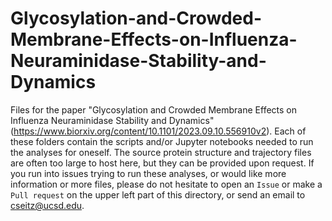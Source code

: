 # Glycosylation-and-Crowded-Membrane-Effects-on-Influenza-Neuraminidase-Stability-and-Dynamics

Files for the paper "Glycosylation and Crowded Membrane Effects on Influenza Neuraminidase Stability and Dynamics" (https://www.biorxiv.org/content/10.1101/2023.09.10.556910v2). Each of these folders contain the scripts and/or Jupyter notebooks needed to run the analyses for oneself. The source protein structure and trajectory files are often too large to host here, but they can be provided upon request. If you run into issues trying to run these analyses, or would like more information or more files, please do not hesitate to open an ```Issue``` or make a ```Pull request``` on the upper left part of this directory, or send an email to cseitz@ucsd.edu.
